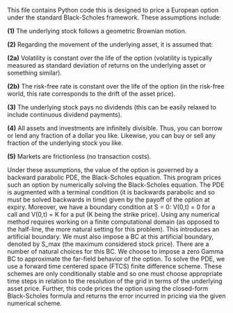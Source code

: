 This file contains Python code this is designed to price a European option under the standard Black-Scholes framework. These assumptions include:

**(1)** The underlying stock follows a geometric Brownian motion.

**(2)** Regarding the movement of the underlying asset, it is assumed that:

**(2a)** Volatility is constant over the life of the option (volatility is typically measured as standard deviation of returns on the underlying asset or something similar).

**(2b)** The risk-free rate is constant over the life of the option (in the risk-free world, this rate corresponds to the drift of the asset price).

**(3)** The underlying stock pays no dividends (this can be easily relaxed to include continuous dividend payments).

**(4)** All assets and investments are infinitely divisible. Thus, you can borrow or lend any fraction of a dollar you like. Likewise, you can buy or sell any fraction of the underlying stock you like.

**(5)** Markets are frictionless (no transaction costs).

Under these assumptions, the value of the option is governed by a backward parabolic PDE, the Black-Scholes equation. This program prices such an option by numerically solving the Black-Scholes equation.
The PDE is augmented with a terminal condition (it is backwards parabolic and so must be solved backwards in time) given by the payoff of the option at expiry.
Moreover, we have a boundary condition at S = 0: V(0,t) = 0 for a call and V(0,t) = K for a put (K being the strike price).
Using any numerical method requires working on a finite computational domain (as opposed to the half-line, the more natural setting for this problem). This introduces an artificial boundary.
We must also impose a BC at this artificial boundary, denoted by S_max (the maximum considered stock price). There are a number of natural choices for this BC.
We choose to impose a zero Gamma BC to approximate the far-field behavior of the option.
To solve the PDE, we use a forward time centered space (FTCS) finite difference scheme. These schemes are only conditionally stable and so one must choose appropriate time steps in relation to the
resolution of the grid in terms of the underlying asset price.
Further, this code prices the option using the closed-form Black-Scholes formula and returns the error incurred in pricing via the given numerical scheme.
